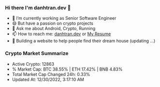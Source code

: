 ### Hi there I'm danhtran.dev 👋

- 🔭 I’m currently working as Senior Software Engineer
- 😄 But have a passion on crypto projects
- 💬 Ask me about Android, Crypto, Running 
- 📫 How to reach me: <a href="https://danhtran.dev" target="_blank">danhtran.dev</a> or <a href="Dan-Resume.pdf" target="_blank">My Resume</a>
- 🌱 Building a website to help people find their dream house (updating ...)

### Crypto Market Summarize
- Active Crypto: 12863
- % Market Cap: BTC 38.55% | ETH 17.42% | BNB 4.83%
- Total Market Cap Changed 24h: 0.33%
- Updated At: 12/30/2022, 3:17:10 AM
